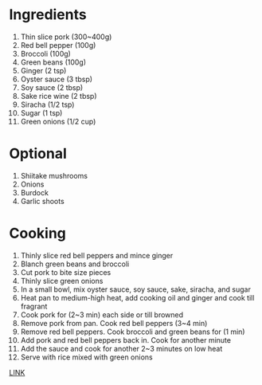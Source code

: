 # Ingredients

1. Thin slice pork (300~400g)
2. Red bell pepper (100g)
3. Broccoli (100g)
4. Green beans (100g)
5. Ginger (2 tsp)
6. Oyster sauce (3 tbsp)
7. Soy sauce (2 tbsp)
8. Sake rice wine (2 tbsp)
9. Siracha (1/2 tsp)
10. Sugar (1 tsp)
11. Green onions (1/2 cup)

# Optional

1. Shiitake mushrooms
2. Onions
3. Burdock
4. Garlic shoots

# Cooking

1. Thinly slice red bell peppers and mince ginger
2. Blanch green beans and broccoli
3. Cut pork to bite size pieces
4. Thinly slice green onions
5. In a small bowl, mix oyster sauce, soy sauce, sake, siracha, and sugar
6. Heat pan to medium-high heat, add cooking oil and ginger and cook till fragrant
7. Cook pork for (2~3 min) each side or till browned
8. Remove pork from pan. Cook red bell peppers (3~4 min)
9. Remove red bell peppers. Cook broccoli and green beans for (1 min)
10. Add pork and red bell peppers back in. Cook for another minute
11. Add the sauce and cook for another 2~3 minutes on low heat
12. Serve with rice mixed with green onions

[LINK](https://www.youtube.com/watch?v=G-nDpCQ-oqo)

